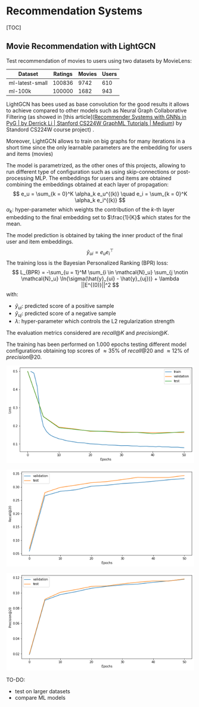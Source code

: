 

# Recommendation Systems

[TOC]

## Movie Recommendation with LightGCN

Test recommendation of movies to users using two datasets by MovieLens:

| Dataset         | Ratings | Movies | Users |
| --------------- | ------- | ------ | ----- |
| ml-latest-small | 100836  | 9742   | 610   |
| ml-100k         | 100000  | 1682   | 943   |

LightGCN has bees used as base convolution for the good results it allows to achieve compared to other models such as Neural Graph Collaborative Filtering (as showed in [this article]([Recommender Systems with GNNs in PyG | by Derrick Li | Stanford CS224W GraphML Tutorials | Medium](https://medium.com/stanford-cs224w/recommender-systems-with-gnns-in-pyg-d8301178e377)) by Standord CS224W course project) .

Moreover, LightGCN allows to train on big graphs for many iterations in a short time since the only learnable parameters are the embedding for users and items (movies)

The model is parametrized, as the other ones of this projects, allowing to run different type of configuration such as using skip-connections or post-processing MLP. The embeddings for users and items are obtained combining the embeddings obtained at each layer of propagation:
$$
e_u = \sum_{k = 0}^K \alpha_k e_u^{(k)} \quad e_i = \sum_{k = 0}^K \alpha_k e_i^{(k)}
$$
$\alpha_k$: hyper-parameter which weights the contribution of the $k$-th layer embedding to the final embedding set to $\frac{1}{K}$ which states for the mean.

The model prediction is obtained by taking the inner product of the final user and item embeddings.
$$
\hat{y}_{ui} = e_ue_i^\top
$$
The training loss is the Bayesian Personalized Ranking (BPR) loss:
$$
L_{BPR} = -\sum_{u = 1}^M \sum_{i \in \mathcal{N}_u} \sum_{j \notin \mathcal{N}_u} \ln{\sigma(\hat{y}_{ui} - \hat{y}_{uj})} + \lambda ||E^{(0)}||^2
$$
with:

- $\hat{y}_{ui}$: predicted score of a positive sample
- $\hat{y}_{uj}$: predicted score of a negative sample
- $\lambda$: hyper-parameter which controls the L2 regularization strength

The evaluation metrics considered are $recall@K$ and $precision@K$.

The training has been performed on ${1.000}$ epochs testing different model configurations obtaining top scores of $\approx 35\%$ of $recall@20$ and $\approx 12\%$ of $precision@20$.

![](.\imgs\loss.png)

![](.\imgs\recall@20.png)

![](.\imgs\precision@20.png)

TO-DO:

- test on larger datasets
- compare ML models
